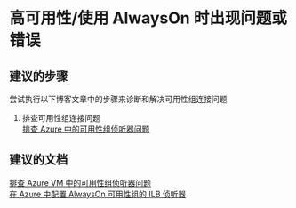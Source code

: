 <properties
    pageTitle="高可用性/使用 AlwaysOn 时出现问题或错误"
    description="高可用性/使用 AlwaysOn 时出现问题或错误"
    service="microsoft.compute"
    resource="virtualmachines"
    authors="aashu"
    displayOrder=""
    selfHelpType="generic"
    supportTopicIds="32511141"
    resourceTags="windowsSQL"
    productPesIds="14745"
    cloudEnvironments="public"
/>


# 高可用性/使用 AlwaysOn 时出现问题或错误

## **建议的步骤**
尝试执行以下博客文章中的步骤来诊断和解决可用性组连接问题

1. 排查可用性组连接问题<br>
[排查 Azure 中的可用性组侦听器问题](https://blogs.msdn.microsoft.com/alwaysonpro/2016/02/01/troubleshooting-availability-group-listener-in-azure/)

## **建议的文档**
[排查 Azure VM 中的可用性组侦听器问题](https://blogs.msdn.microsoft.com/alwaysonpro/2016/02/01/troubleshooting-availability-group-listener-in-azure/)<br>
[在 Azure 中配置 AlwaysOn 可用性组的 ILB 侦听器](https://azure.microsoft.com/documentation/articles/virtual-machines-windows-classic-portal-sql-alwayson-availability-groups/)



<!--HONumber=Jul16_HO4-->


